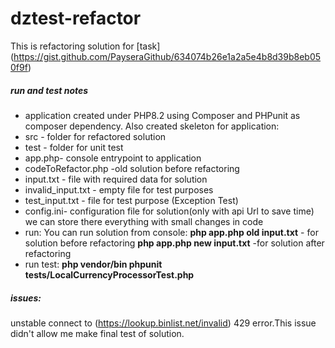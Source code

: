 # dztest-refactor

This is refactoring solution for [task] (https://gist.github.com/PayseraGithub/634074b26e1a2a5e4b8d39b8eb050f9f)

##### run and test notes
* application created under PHP8.2  using Composer and PHPunit as composer dependency. Also created skeleton for application:
* src - folder for refactored solution
* test - folder for unit test
* app.php- console entrypoint to application
* codeToRefactor.php -old solution before refactoring
* input.txt - file with required data for solution
* invalid_input.txt - empty file for test purposes
* test_input.txt - file for test purpose (Exception Test)
* config.ini- configuration file for solution(only with api Url to save time) we can store there everything with small changes in code
* run:
You can run solution from console: **php app.php old input.txt** - for solution before refactoring
  **php app.php new input.txt** -for solution after refactoring
* run test: **php vendor/bin phpunit tests/LocalCurrencyProcessorTest.php**

##### issues: 
unstable  connect to (https://lookup.binlist.net/invalid) 429 error.This issue didn't allow me make final test of solution.